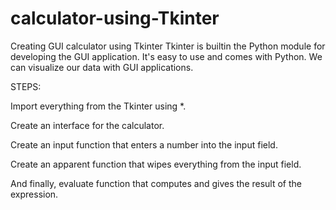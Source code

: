 # calculator-using-Tkinter

Creating GUI calculator using Tkinter
Tkinter is builtin the Python module for developing the GUI application. It's easy to use and comes with Python. We can visualize our data with GUI applications.

STEPS:

Import everything from the Tkinter using *.

Create an interface for the calculator.

Create an input function that enters a number into the input field.

Create an apparent function that wipes everything from the input field.

And finally, evaluate function that computes and gives the result of the expression.
